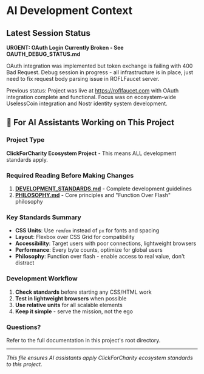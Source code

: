 # AI Development Context

## Latest Session Status

**URGENT: OAuth Login Currently Broken - See OAUTH_DEBUG_STATUS.md**

OAuth integration was implemented but token exchange is failing with 400 Bad Request. Debug session in progress - all infrastructure is in place, just need to fix request body parsing issue in ROFLFaucet server.

Previous status: Project was live at https://roflfaucet.com with OAuth integration complete and functional. Focus was on ecosystem-wide UselessCoin integration and Nostr identity system development.
## 🤖 For AI Assistants Working on This Project

### Project Type
**ClickForCharity Ecosystem Project** - This means ALL development standards apply.

### Required Reading Before Making Changes
1. **[DEVELOPMENT_STANDARDS.md](DEVELOPMENT_STANDARDS.md)** - Complete development guidelines
2. **[PHILOSOPHY.md](PHILOSOPHY.md)** - Core principles and "Function Over Flash" philosophy

### Key Standards Summary
- **CSS Units**: Use `rem`/`em` instead of `px` for fonts and spacing
- **Layout**: Flexbox over CSS Grid for compatibility
- **Accessibility**: Target users with poor connections, lightweight browsers
- **Performance**: Every byte counts, optimize for global users
- **Philosophy**: Function over flash - enable access to real value, don't distract

### Development Workflow
1. **Check standards** before starting any CSS/HTML work
2. **Test in lightweight browsers** when possible
3. **Use relative units** for all scalable elements
4. **Keep it simple** - serve the mission, not the ego

### Questions?
Refer to the full documentation in this project's root directory.

---
*This file ensures AI assistants apply ClickForCharity ecosystem standards to this project.*

